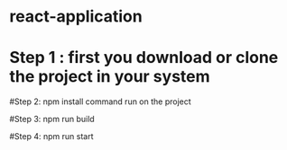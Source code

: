 # react-application

# Step 1 : first you download or clone the project in your system

#Step 2: npm install command run on the project

#Step 3: npm run build

#Step 4: npm run start
